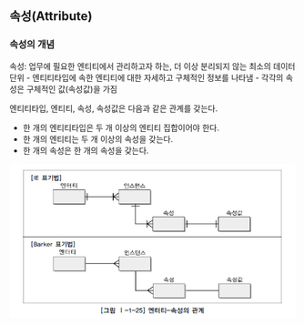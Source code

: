 ## 속성(Attribute)
### 속성의 개념 
속성: 업무에 필요한 엔티티에서 관리하고자 하는, 더 이상 분리되지 않는 최소의 데이터 단위
    - 엔티티타입에 속한 엔티티에 대한 자세하고 구체적인 정보를 나타냄
    - 각각의 속성은 구체적인 값(속성값)을 가짐 

엔티티타입, 엔티티, 속성, 속성값은 다음과 같은 관계를 갖는다. 
- 한 개의 엔티티타입은 두 개 이상의 엔티티 집합이어야 한다. 
- 한 개의 엔티티는 두 개 이상의 속성을 갖는다. 
- 한 개의 속성은 한 개의 속성을 갖는다. 

![entity-attribute ERD](entity-attribute-erd.jpg)